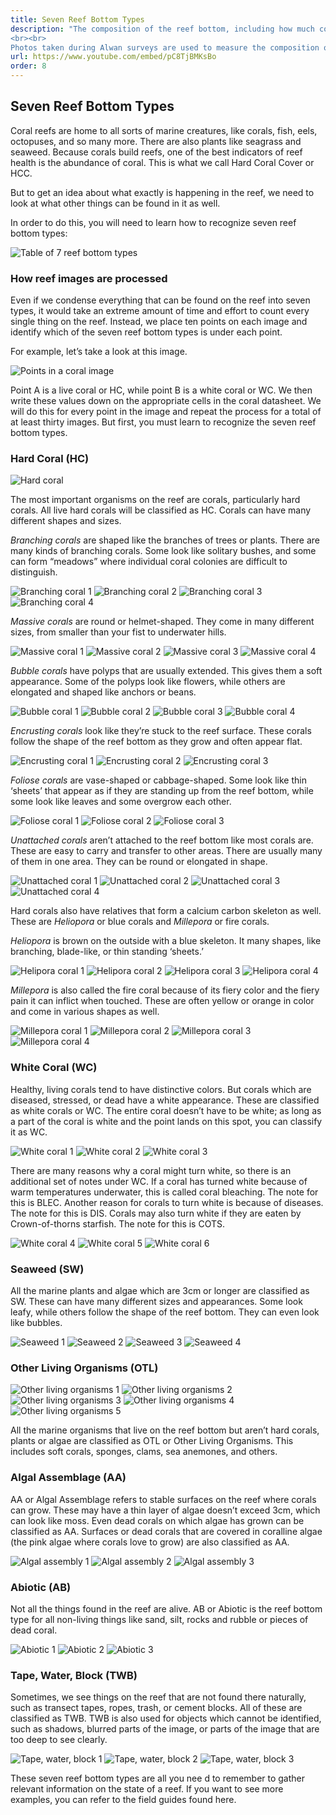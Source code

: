```yaml
---
title: Seven Reef Bottom Types
description: "The composition of the reef bottom, including how much coral is present, is an important indicator of reef health.  
<br><br>
Photos taken during Alwan surveys are used to measure the composition of the reef bottom. This video shows citizen scientists how to identify the seven reef bottom types used by the Alwan methods."
url: https://www.youtube.com/embed/pC8TjBMKsBo
order: 8
---
```


## Seven Reef Bottom Types

Coral reefs are home to all sorts of marine creatures, like corals, fish, eels, octopuses, and so many more. There are also plants like seagrass and seaweed. Because corals build reefs, one of the best indicators of reef health is the abundance of coral. This is what we call Hard Coral Cover or HCC.

But to get an idea about what exactly is happening in the reef, we need to look at what other things can be found in it as well.

In order to do this, you will need to learn how to recognize seven reef bottom types:

![Table of 7 reef bottom types](/images/lesson-7/1.jpg 'Table of 7 reef bottom types')

### How reef images are processed

Even if we condense everything that can be found on the reef into seven types, it would take an extreme amount of time and effort to count every single thing on the reef. Instead, we place ten points on each image and identify which of the seven reef bottom types is under each point.

For example, let’s take a look at this image.

![Points in a coral image](/images/lesson-7/2.jpg 'Points in a coral image')

Point A is a live coral or HC, while point B is a white coral or WC. We then write these values down on the appropriate cells in the coral datasheet. We will do this for every point in the image and repeat the process for a total of at least thirty images. But first, you must learn to recognize the seven reef bottom types.

### Hard Coral (HC)

![Hard coral](/images/lesson-7/hc/1.jpg 'Hard coral')

The most important organisms on the reef are corals, particularly hard corals. All live hard corals will be classified as HC. Corals can have many different shapes and sizes.

_Branching corals_ are shaped like the branches of trees or plants. There are many kinds of branching corals. Some look like solitary bushes, and some can form “meadows” where individual coral colonies are difficult to distinguish.

![Branching coral 1](/images/lesson-7/hc/branching/1.jpg 'Branching coral 1')
![Branching coral 2](/images/lesson-7/hc/branching/2.jpg 'Branching coral 2')
![Branching coral 3](/images/lesson-7/hc/branching/3.jpg 'Branching coral 3')
![Branching coral 4](/images/lesson-7/hc/branching/4.jpg 'Branching coral 4')

_Massive corals_ are round or helmet-shaped. They come in many different sizes, from smaller than your fist to underwater hills.

![Massive coral 1](/images/lesson-7/hc/massive/1.jpg 'Massive coral 1')
![Massive coral 2](/images/lesson-7/hc/massive/2.jpg 'Massive coral 2')
![Massive coral 3](/images/lesson-7/hc/massive/3.jpg 'Massive coral 3')
![Massive coral 4](/images/lesson-7/hc/massive/4.jpg 'Massive coral 4')

_Bubble corals_ have polyps that are usually extended. This gives them a soft appearance. Some of the polyps look like flowers, while others are elongated and shaped like anchors or beans.

![Bubble coral 1](/images/lesson-7/hc/bubble/1.jpg 'Bubble coral 1')
![Bubble coral 2](/images/lesson-7/hc/bubble/2.jpg 'Bubble coral 2')
![Bubble coral 3](/images/lesson-7/hc/bubble/3.jpg 'Bubble coral 3')
![Bubble coral 4](/images/lesson-7/hc/bubble/4.jpg 'Bubble coral 4')

_Encrusting corals_ look like they’re stuck to the reef surface. These corals follow the shape of the reef bottom as they grow and often appear flat.

![Encrusting coral 1](/images/lesson-7/hc/encrusting/1.jpg 'Encrusting coral 1')
![Encrusting coral 2](/images/lesson-7/hc/encrusting/2.jpg 'Encrusting coral 2')
![Encrusting coral 3](/images/lesson-7/hc/encrusting/3.jpg 'Encrusting coral 3')

_Foliose corals_ are vase-shaped or cabbage-shaped. Some look like thin ‘sheets’ that appear as if they are standing up from the reef bottom, while some look like leaves and some overgrow each other.

![Foliose coral 1](/images/lesson-7/hc/foliose/1.jpg 'Foliose coral 1')
![Foliose coral 2](/images/lesson-7/hc/foliose/2.jpg 'Foliose coral 2')
![Foliose coral 3](/images/lesson-7/hc/foliose/3.jpg 'Foliose coral 3')

_Unattached corals_ aren’t attached to the reef bottom like most corals are. These are easy to carry and transfer to other areas. There are usually many of them in one area. They can be round or elongated in shape.

![Unattached coral 1](/images/lesson-7/hc/unattached/1.jpg 'Unattached coral 1')
![Unattached coral 2](/images/lesson-7/hc/unattached/2.jpg 'Unattached coral 2')
![Unattached coral 3](/images/lesson-7/hc/unattached/3.jpg 'Unattached coral 3')
![Unattached coral 4](/images/lesson-7/hc/unattached/4.jpg 'Unattached coral 4')

Hard corals also have relatives that form a calcium carbon skeleton as well. These are _Heliopora_ or blue corals and _Millepora_ or fire corals.

_Heliopora_ is brown on the outside with a blue skeleton. It many shapes, like branching, blade-like, or thin standing ‘sheets.’

![Helipora coral 1](/images/lesson-7/hc/heliopora/1.jpg 'Heliopora coral 1')
![Helipora coral 2](/images/lesson-7/hc/heliopora/2.jpg 'Heliopora coral 2')
![Helipora coral 3](/images/lesson-7/hc/heliopora/3.jpg 'Heliopora coral 3')
![Helipora coral 4](/images/lesson-7/hc/heliopora/4.jpg 'Heliopora coral 4')

_Millepora_ is also called the fire coral because of its fiery color and the fiery pain it can inflict when touched. These are often yellow or orange in color and come in various shapes as well.

![Millepora coral 1](/images/lesson-7/hc/millepora/1.jpg 'Millepora coral 1')
![Millepora coral 2](/images/lesson-7/hc/millepora/2.jpg 'Millepora coral 2')
![Millepora coral 3](/images/lesson-7/hc/millepora/3.jpg 'Millepora coral 3')
![Millepora coral 4](/images/lesson-7/hc/millepora/4.jpg 'Millepora coral 4')

### White Coral (WC)

Healthy, living corals tend to have distinctive colors. But corals which are diseased, stressed, or dead have a white appearance. These are classified as white corals or WC. The entire coral doesn’t have to be white; as long as a part of the coral is white and the point lands on this spot, you can classify it as WC.

![White coral 1](/images/lesson-7/wc/1.jpg 'White coral 1')
![White coral 2](/images/lesson-7/wc/2.jpg 'White coral 2')
![White coral 3](/images/lesson-7/wc/3.jpg 'White coral 3')

There are many reasons why a coral might turn white, so there is an additional set of notes under WC. If a coral has turned white because of warm temperatures underwater, this is called coral bleaching. The note for this is BLEC. Another reason for corals to turn white is because of diseases. The note for this is DIS. Corals may also turn white if they are eaten by Crown-of-thorns starfish. The note for this is COTS.

![White coral 4](/images/lesson-7/wc/4.jpg 'White coral 4')
![White coral 5](/images/lesson-7/wc/5.jpg 'White coral 5')
![White coral 6](/images/lesson-7/wc/6.jpg 'White coral 6')

### Seaweed (SW)

All the marine plants and algae which are 3cm or longer are classified as SW. These can have many different sizes and appearances. Some look leafy, while others follow the shape of the reef bottom. They can even look like bubbles.

![Seaweed 1](/images/lesson-7/sw/1.jpg 'Seaweed 1')
![Seaweed 2](/images/lesson-7/sw/2.jpg 'Seaweed 2')
![Seaweed 3](/images/lesson-7/sw/3.jpg 'Seaweed 3')
![Seaweed 4](/images/lesson-7/sw/4.jpg 'Seaweed 4')

### Other Living Organisms (OTL)

![Other living organisms 1](/images/lesson-7/otl/1.jpg 'Other living organisms 1')
![Other living organisms 2](/images/lesson-7/otl/2.jpg 'Other living organisms 2')
![Other living organisms 3](/images/lesson-7/otl/3.jpg 'Other living organisms 3')
![Other living organisms 4](/images/lesson-7/otl/4.jpg 'Other living organisms 4')
![Other living organisms 5](/images/lesson-7/otl/5.jpg 'Other living organisms 5')

All the marine organisms that live on the reef bottom but aren’t hard corals, plants or algae are classified as OTL or Other Living Organisms. This includes soft corals, sponges, clams, sea anemones, and others.

### Algal Assemblage (AA)

AA or Algal Assemblage refers to stable surfaces on the reef where corals can grow. These may have a thin layer of algae doesn’t exceed 3cm, which can look like moss. Even dead corals on which algae has grown can be classified as AA. Surfaces or dead corals that are covered in coralline algae (the pink algae where corals love to grow) are also classified as AA.

![Algal assembly 1](/images/lesson-7/aa/1.jpg 'Algal assembly 1')
![Algal assembly 2](/images/lesson-7/aa/2.jpg 'Algal assembly 2')
![Algal assembly 3](/images/lesson-7/aa/3.jpg 'Algal assembly 3')

### Abiotic (AB)

Not all the things found in the reef are alive. AB or Abiotic is the reef bottom type for all non-living things like sand, silt, rocks and rubble or pieces of dead coral.

![Abiotic 1](/images/lesson-7/ab/1.jpg 'Abiotic 1')
![Abiotic 2](/images/lesson-7/ab/2.jpg 'Abiotic 2')
![Abiotic 3](/images/lesson-7/ab/3.jpg 'Abiotic 3')

### Tape, Water, Block (TWB)

Sometimes, we see things on the reef that are not found there naturally, such as transect tapes, ropes, trash, or cement blocks. All of these are classified as TWB. TWB is also used for objects which cannot be identified, such as shadows, blurred parts of the image, or parts of the image that are too deep to see clearly.

![Tape, water, block 1](/images/lesson-7/twb/1.jpg 'Tape, water, block 1')
![Tape, water, block 2](/images/lesson-7/twb/2.jpg 'Tape, water, block 2')
![Tape, water, block 3](/images/lesson-7/twb/3.jpg 'Tape, water, block 3')

These seven reef bottom types are all you nee d to remember to gather relevant information on the state of a reef. If you want to see more examples, you can refer to the field guides found here.
